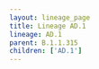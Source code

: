 ```yaml
---
layout: lineage_page
title: Lineage AD.1
lineage: AD.1
parent: B.1.1.315
children: ['AD.1']
---
```

